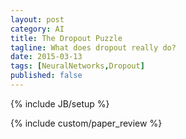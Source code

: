 ```yaml
---
layout: post
category: AI
title: The Dropout Puzzle
tagline: What does dropout really do?
date: 2015-03-13
tags: [NeuralNetworks,Dropout]
published: false
---
```

{% include JB/setup %}

{% include custom/paper_review %}

